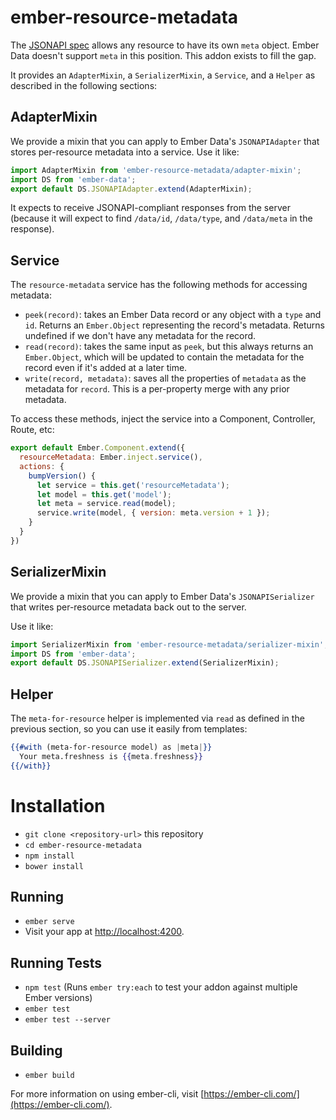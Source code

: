 # ember-resource-metadata

The [JSONAPI spec](http://jsonapi.org/) allows any resource to have its own `meta` object. Ember Data doesn't support `meta` in this position. This addon exists to fill the gap.

It provides an `AdapterMixin`, a `SerializerMixin`, a `Service`, and a `Helper` as described in the following sections:

## AdapterMixin

We provide a mixin that you can apply to Ember Data's `JSONAPIAdapter` that stores per-resource metadata into a service. Use it like:

```js
import AdapterMixin from 'ember-resource-metadata/adapter-mixin';
import DS from 'ember-data';
export default DS.JSONAPIAdapter.extend(AdapterMixin);
```

It expects to receive JSONAPI-compliant responses from the server (because it will expect to find `/data/id`, `/data/type`, and `/data/meta` in the response).

## Service

The `resource-metadata` service has the following methods for accessing metadata:

 - `peek(record)`: takes an Ember Data record or any object with a `type` and `id`. Returns an `Ember.Object` representing the record's metadata. Returns undefined if we don't have any metadata for the record.
 - `read(record)`: takes the same input as `peek`, but this always returns an `Ember.Object`, which will be updated to contain the metadata for the record even if it's added at a later time.
 - `write(record, metadata)`: saves all the properties of `metadata` as the metadata for `record`. This is a per-property merge with any prior metadata.
 
 To access these methods, inject the service into a Component, Controller, Route, etc:
 
 ```js
 export default Ember.Component.extend({
   resourceMetadata: Ember.inject.service(),
   actions: {
     bumpVersion() {
       let service = this.get('resourceMetadata');
       let model = this.get('model');
       let meta = service.read(model);
       service.write(model, { version: meta.version + 1 });
     }
   }
 })
 ```

## SerializerMixin

We provide a mixin that you can apply to Ember Data's `JSONAPISerializer` that writes per-resource metadata back out to the server.

Use it like:

```js
import SerializerMixin from 'ember-resource-metadata/serializer-mixin';
import DS from 'ember-data';
export default DS.JSONAPISerializer.extend(SerializerMixin);

```

## Helper

The `meta-for-resource` helper is implemented via `read` as defined in the previous section, so you can use it easily from templates:

```hbs
{{#with (meta-for-resource model) as |meta|}}
  Your meta.freshness is {{meta.freshness}}
{{/with}}

```

# Installation

* `git clone <repository-url>` this repository
* `cd ember-resource-metadata`
* `npm install`
* `bower install`

## Running

* `ember serve`
* Visit your app at [http://localhost:4200](http://localhost:4200).

## Running Tests

* `npm test` (Runs `ember try:each` to test your addon against multiple Ember versions)
* `ember test`
* `ember test --server`

## Building

* `ember build`

For more information on using ember-cli, visit [https://ember-cli.com/](https://ember-cli.com/).
